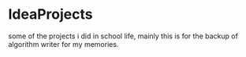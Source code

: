 # IdeaProjects
some of the projects i did in school life, mainly this is for the backup of algorithm writer for my memories.
